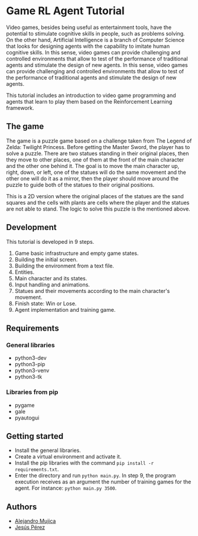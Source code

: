 # Game RL Agent Tutorial

Video games, besides being useful as entertainment tools, have the potential to stimulate cognitive skills in people,
such as problems solving. On the other hand, Artificial Intelligence is a branch of Computer Science that looks for designing
agents with the capability to imitate human cognitive skills. In this sense, video games can provide challenging and controlled
environments that allow to test of the performance of traditional agents and stimulate the design of new agents. In this sense,
video games can provide challenging and controlled environments that allow to test of the performance of traditional agents and
stimulate the design of new agents.

This tutorial includes an introduction to video game programming and agents that learn to play them based on the Reinforcement Learning framework.

## The game

The game is a puzzle game based on a challenge taken from The Legend of Zelda: Twilight Princess. Before getting the Master Sword,
the player has to solve a puzzle. There are two statues standing in their original places, then they move to other places, one of 
them at the front of the main character and the other one behind it. The goal is to move the main character up, right, down, or left,
one of the statues will do the same movement and the other one will do it as a mirror, then the player should move around the puzzle
to guide both of the statues to their original positions.

This is a 2D version where the original places of the statues are the sand squares and the cells with plants are cells where the player
and the statues are not able to stand. The logic to solve this puzzle is the mentioned above.

## Development

This tutorial is developed in 9 steps.

1. Game basic infrastructure and empty game states.
2. Building the initial screen.
3. Building the environment from a text file.
4. Entities.
5. Main character and its states.
6. Input handling and animations.
7. Statues and their movements according to the main character's movement.
8. Finish state: Win or Lose.
9. Agent implementation and training game.

## Requirements

### General libraries
- python3-dev
- python3-pip
- python3-venv
- python3-tk

### Libraries from pip
- pygame
- gale
- pyautogui

## Getting started

- Install the general libraries.
- Create a virtual environment and activate it.
- Install the pip libraries with the command `pip install -r requirements.txt`.
- Enter the directory and run `python main.py`. In step 9, the program execution receives as an argument the number of training games for the agent.
  For instance: `python main.py 3500`.

## Authors
- [Alejandro Mujica](http://webdelprofesor.ula.ve/ingenieria/alejandromujica//)
- [Jesús Pérez](http://webdelprofesor.ula.ve/ingenieria/jesuspangulo/)
